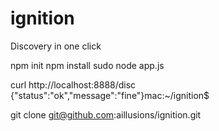 # ignition
Discovery in one click


npm init
npm install
sudo node app.js

curl http://localhost:8888/disc
{"status":"ok","message":"fine"}mac:~/ignition$



git clone git@github.com:aillusions/ignition.git